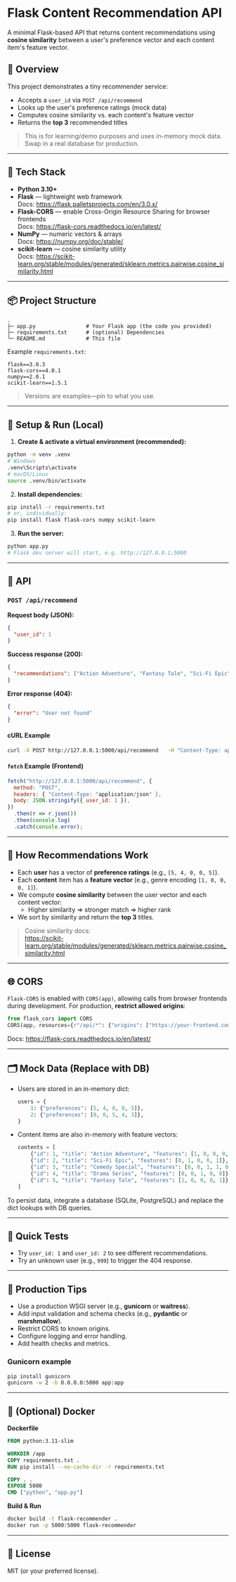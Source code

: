 # Flask Content Recommendation API

A minimal Flask-based API that returns content recommendations using **cosine similarity** between a user's preference vector and each content item's feature vector.

## 🚀 Overview

This project demonstrates a tiny recommender service:
- Accepts a `user_id` via `POST /api/recommend`
- Looks up the user's preference ratings (mock data)
- Computes cosine similarity vs. each content's feature vector
- Returns the **top 3** recommended titles

> This is for learning/demo purposes and uses in-memory mock data. Swap in a real database for production.

---

## 🧰 Tech Stack

- **Python 3.10+**
- **Flask** — lightweight web framework  
  Docs: https://flask.palletsprojects.com/en/3.0.x/
- **Flask-CORS** — enable Cross-Origin Resource Sharing for browser frontends  
  Docs: https://flask-cors.readthedocs.io/en/latest/
- **NumPy** — numeric vectors & arrays  
  Docs: https://numpy.org/doc/stable/
- **scikit-learn** — cosine similarity utility  
  Docs: https://scikit-learn.org/stable/modules/generated/sklearn.metrics.pairwise.cosine_similarity.html

---

## 📦 Project Structure

```
.
├─ app.py                # Your Flask app (the code you provided)
├─ requirements.txt      # (optional) Dependencies
└─ README.md             # This file
```

Example `requirements.txt`:

```
flask==3.0.3
flask-cors==4.0.1
numpy==2.0.1
scikit-learn==1.5.1
```

> Versions are examples—pin to what you use.

---

## 🔧 Setup & Run (Local)

1) **Create & activate a virtual environment (recommended):**

```bash
python -m venv .venv
# Windows
.venv\Scripts\activate
# macOS/Linux
source .venv/bin/activate
```

2) **Install dependencies:**

```bash
pip install -r requirements.txt
# or, individually:
pip install flask flask-cors numpy scikit-learn
```

3) **Run the server:**

```bash
python app.py
# Flask dev server will start, e.g. http://127.0.0.1:5000
```

---

## 🔌 API

### `POST /api/recommend`

**Request body (JSON):**
```json
{
  "user_id": 1
}
```

**Success response (200):**
```json
{
  "recommendations": ["Action Adventure", "Fantasy Tale", "Sci-Fi Epic"]
}
```

**Error response (404):**
```json
{
  "error": "User not found"
}
```

#### cURL Example
```bash
curl -X POST http://127.0.0.1:5000/api/recommend   -H "Content-Type: application/json"   -d '{"user_id": 1}'
```

#### `fetch` Example (Frontend)
```js
fetch("http://127.0.0.1:5000/api/recommend", {
  method: "POST",
  headers: { "Content-Type: "application/json" },
  body: JSON.stringify({ user_id: 1 }),
})
  .then(r => r.json())
  .then(console.log)
  .catch(console.error);
```

---

## 🧠 How Recommendations Work

- Each **user** has a vector of **preference ratings** (e.g., `[5, 4, 0, 0, 5]`).
- Each **content** item has a **feature vector** (e.g., genre encoding `[1, 0, 0, 0, 1]`).
- We compute **cosine similarity** between the user vector and each content vector:
  - Higher similarity ⇒ stronger match ⇒ higher rank
- We sort by similarity and return the **top 3** titles.

> Cosine similarity docs:  
> https://scikit-learn.org/stable/modules/generated/sklearn.metrics.pairwise.cosine_similarity.html

---

## 🌐 CORS

`Flask-CORS` is enabled with `CORS(app)`, allowing calls from browser frontends during development. For production, **restrict allowed origins**:

```python
from flask_cors import CORS
CORS(app, resources={r"/api/*": {"origins": ["https://your-frontend.com"]}})
```

Docs: https://flask-cors.readthedocs.io/en/latest/

---

## 🗂️ Mock Data (Replace with DB)

- Users are stored in an in-memory dict:
  ```python
  users = {
      1: {"preferences": [5, 4, 0, 0, 5]},
      2: {"preferences": [0, 0, 5, 4, 3]},
  }
  ```
- Content items are also in-memory with feature vectors:
  ```python
  contents = [
      {"id": 1, "title": "Action Adventure", "features": [1, 0, 0, 0, 1]},
      {"id": 2, "title": "Sci-Fi Epic", "features": [0, 1, 0, 0, 1]},
      {"id": 3, "title": "Comedy Special", "features": [0, 0, 1, 1, 0]},
      {"id": 4, "title": "Drama Series", "features": [0, 0, 1, 0, 0]},
      {"id": 5, "title": "Fantasy Tale", "features": [1, 0, 0, 0, 1]},
  ]
  ```

To persist data, integrate a database (SQLite, PostgreSQL) and replace the dict lookups with DB queries.

---

## 🧪 Quick Tests

- Try `user_id: 1` and `user_id: 2` to see different recommendations.
- Try an unknown user (e.g., `999`) to trigger the 404 response.

---

## 🧱 Production Tips

- Use a production WSGI server (e.g., **gunicorn** or **waitress**).
- Add input validation and schema checks (e.g., **pydantic** or **marshmallow**).
- Restrict CORS to known origins.
- Configure logging and error handling.
- Add health checks and metrics.

### Gunicorn example
```bash
pip install gunicorn
gunicorn -w 2 -b 0.0.0.0:5000 app:app
```

---

## 🐳 (Optional) Docker

**Dockerfile**
```dockerfile
FROM python:3.11-slim

WORKDIR /app
COPY requirements.txt .
RUN pip install --no-cache-dir -r requirements.txt

COPY . .
EXPOSE 5000
CMD ["python", "app.py"]
```

**Build & Run**
```bash
docker build -t flask-recommender .
docker run -p 5000:5000 flask-recommender
```

---

## 📝 License

MIT (or your preferred license).
